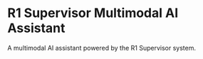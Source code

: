 # R1 Supervisor Multimodal AI Assistant

A multimodal AI assistant powered by the R1 Supervisor system.